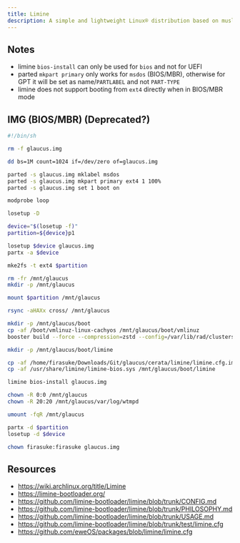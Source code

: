 ```yaml
---
title: Limine
description: A simple and lightweight Linux® distribution based on musl libc and toybox
---
```


## Notes
- limine `bios-install` can only be used for `bios` and not for UEFI
- parted `mkpart primary` only works for `msdos` (BIOS/MBR), otherwise for GPT it will be set as name/`PARTLABEL` and not `PART-TYPE`
- limine does not support booting from `ext4` directly when in BIOS/MBR mode

## IMG (BIOS/MBR) (Deprecated?)
```sh
#!/bin/sh

rm -f glaucus.img

dd bs=1M count=1024 if=/dev/zero of=glaucus.img

parted -s glaucus.img mklabel msdos
parted -s glaucus.img mkpart primary ext4 1 100%
parted -s glaucus.img set 1 boot on

modprobe loop

losetup -D

device="$(losetup -f)"
partition=${device}p1

losetup $device glaucus.img
partx -a $device

mke2fs -t ext4 $partition

rm -fr /mnt/glaucus
mkdir -p /mnt/glaucus

mount $partition /mnt/glaucus

rsync -aHAXx cross/ /mnt/glaucus

mkdir -p /mnt/glaucus/boot
cp -af /boot/vmlinuz-linux-cachyos /mnt/glaucus/boot/vmlinuz
booster build --force --compression=zstd --config=/var/lib/rad/clusters/cerata/booster/booster.yaml --universal --strip /mnt/glaucus/boot/initramfs

mkdir -p /mnt/glaucus/boot/limine

cp -af /home/firasuke/Downloads/Git/glaucus/cerata/limine/limine.cfg.img /mnt/glaucus/boot/limine/limine.cfg
cp -af /usr/share/limine/limine-bios.sys /mnt/glaucus/boot/limine

limine bios-install glaucus.img

chown -R 0:0 /mnt/glaucus
chown -R 20:20 /mnt/glaucus/var/log/wtmpd

umount -fqR /mnt/glaucus

partx -d $partition
losetup -d $device

chown firasuke:firasuke glaucus.img
```

## Resources
- https://wiki.archlinux.org/title/Limine
- https://limine-bootloader.org/
- https://github.com/limine-bootloader/limine/blob/trunk/CONFIG.md
- https://github.com/limine-bootloader/limine/blob/trunk/PHILOSOPHY.md
- https://github.com/limine-bootloader/limine/blob/trunk/USAGE.md
- https://github.com/limine-bootloader/limine/blob/trunk/test/limine.cfg
- https://github.com/eweOS/packages/blob/limine/limine.cfg

